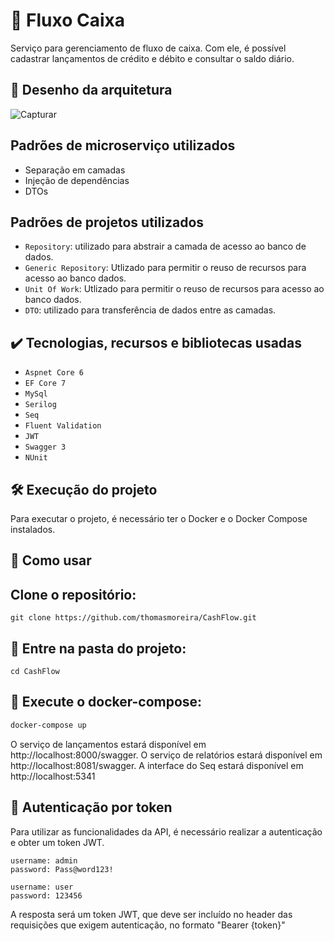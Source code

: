 # 🎯 Fluxo Caixa
Serviço para gerenciamento de fluxo de caixa. Com ele, é possível cadastrar lançamentos de crédito e débito e consultar o saldo diário.

## 🔨 Desenho da arquitetura
![Capturar](https://github.com/thomasmoreira/CashFlow/assets/109549155/26a27cc6-29fa-4569-9d94-1e3ebdc3b8d7)

## Padrões de microserviço utilizados
* Separação em camadas
* Injeção de dependências
* DTOs
  
## Padrões de projetos utilizados

- `Repository`: utilizado para abstrair a camada de acesso ao banco de dados.
- `Generic Repository`: Utlizado para permitir o reuso de recursos para acesso ao banco dados.
- `Unit Of Work`: Utlizado para permitir o reuso de recursos para acesso ao banco dados.
- `DTO`: utilizado para transferência de dados entre as camadas.


## ✔️ Tecnologias, recursos e bibliotecas usadas
- ``Aspnet Core 6``
- ``EF Core 7``
- ``MySql``
- ``Serilog``
- ``Seq``
- ``Fluent Validation``
- ``JWT``
- ``Swagger 3``
- ``NUnit``

## 🛠️ Execução do projeto
Para executar o projeto, é necessário ter o Docker e o Docker Compose instalados.

## 🚀 Como usar
## Clone o repositório:

```
git clone https://github.com/thomasmoreira/CashFlow.git
```
## 📁 Entre na pasta do projeto:
```
cd CashFlow
```
## 🐳 Execute o docker-compose:
```bash
docker-compose up
```
O serviço de lançamentos estará disponível em http://localhost:8000/swagger.
O serviço de relatórios estará disponível em http://localhost:8081/swagger.
A interface do Seq estará disponível em http://localhost:5341

## 🔑 Autenticação por token
Para utilizar as funcionalidades da API, é necessário realizar a autenticação e obter um token JWT.

```
username: admin
password: Pass@word123!

username: user
password: 123456
```

A resposta será um token JWT, que deve ser incluído no header das requisições que exigem autenticação, no formato "Bearer {token}"
